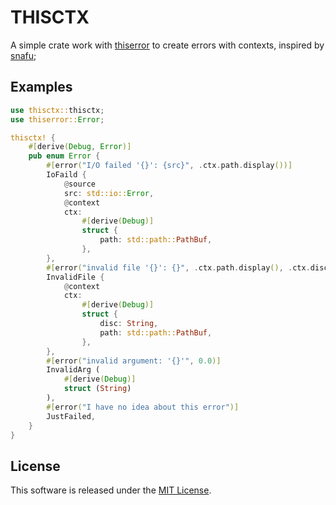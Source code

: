 # THISCTX

A simple crate work with [thiserror](https://crates.io/crates/thiserror) to create errors with contexts, inspired by [snafu](https://crates.io/crates/snafu);

## Examples

```rust
use thisctx::thisctx;
use thiserror::Error;

thisctx! {
    #[derive(Debug, Error)]
    pub enum Error {
        #[error("I/O failed '{}': {src}", .ctx.path.display())]
        IoFaild {
            @source
            src: std::io::Error,
            @context
            ctx:
                #[derive(Debug)]
                struct {
                    path: std::path::PathBuf,
                },
        },
        #[error("invalid file '{}': {}", .ctx.path.display(), .ctx.disc)]
        InvalidFile {
            @context
            ctx:
                #[derive(Debug)]
                struct {
                    disc: String,
                    path: std::path::PathBuf,
                },
        },
        #[error("invalid argument: '{}'", 0.0)]
        InvalidArg (
            #[derive(Debug)]
            struct (String)
        ),
        #[error("I have no idea about this error")]
        JustFailed,
    }
}
```

## License

This software is released under the [MIT License](./LICENSE).
